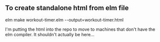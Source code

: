 To create standalone html from elm file
----
elm make workout-timer.elm --output=workout-timer.html 

I'm putting the html into the repo to move to machines that don't have the elm compiler.  It shouldn't actually be here...